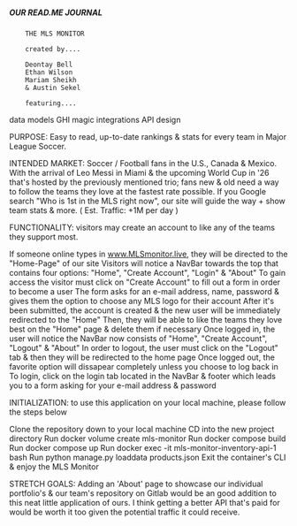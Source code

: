 ##### OUR READ.ME JOURNAL

        THE MLS MONITOR

        created by....

        Deontay Bell
        Ethan Wilson
        Mariam Sheikh
        & Austin Sekel

        featuring....

data models
GHI magic
integrations
API design

PURPOSE: Easy to read, up-to-date rankings & stats for every team in Major League Soccer.

INTENDED MARKET: Soccer / Football fans in the U.S., Canada & Mexico. With the arrival of Leo Messi in Miami & the upcoming World Cup in '26 that's hosted by the previously mentioned trio; fans new & old need a way to follow the teams they love at the fastest rate possible. If you Google search "Who is 1st in the MLS right now", our site will guide the way + show team stats & more. ( Est. Traffic: +1M per day )

FUNCTIONALITY: visitors may create an account to like any of the teams they support most.

If someone online types in www.MLSmonitor.live, they will be directed to the "Home-Page" of our site
Visitors will notice a NavBar towards the top that contains four options: "Home", "Create Account", "Login" & "About"
To gain access the visitor must click on "Create Account" to fill out a form in order to become a user
The form asks for an e-mail address, name, password & gives them the option to choose any MLS logo for their account
After it's been submitted, the account is created & the new user will be immediately redirected to the "Home"
Then, they will be able to like the teams they love best on the "Home" page & delete them if necessary
Once logged in, the user will notice the NavBar now consists of "Home", "Create Account", "Logout" & "About"
In order to logout, the user must click on the "Logout" tab & then they will be redirected to the home page
Once logged out, the favorite option will dissapear completely unless you choose to log back in
To login, click on the login tab located in the NavBar & footer which leads you to a form asking for your e-mail address & password

INITIALIZATION: to use this application on your local machine, please follow the steps below

Clone the repository down to your local machine
CD into the new project directory
Run docker volume create mls-monitor
Run docker compose build
Run docker compose up
Run docker exec -it mls-monitor-inventory-api-1 bash
Run python manage.py loaddata products.json
Exit the container's CLI & enjoy the MLS Monitor

STRETCH GOALS: Adding an 'About' page to showcase our individual portfolio's & our team's repository on Gitlab would be an good addition to this neat little application of ours. I think getting a better API that's paid for would be worth it too given the potential traffic it could receive.
